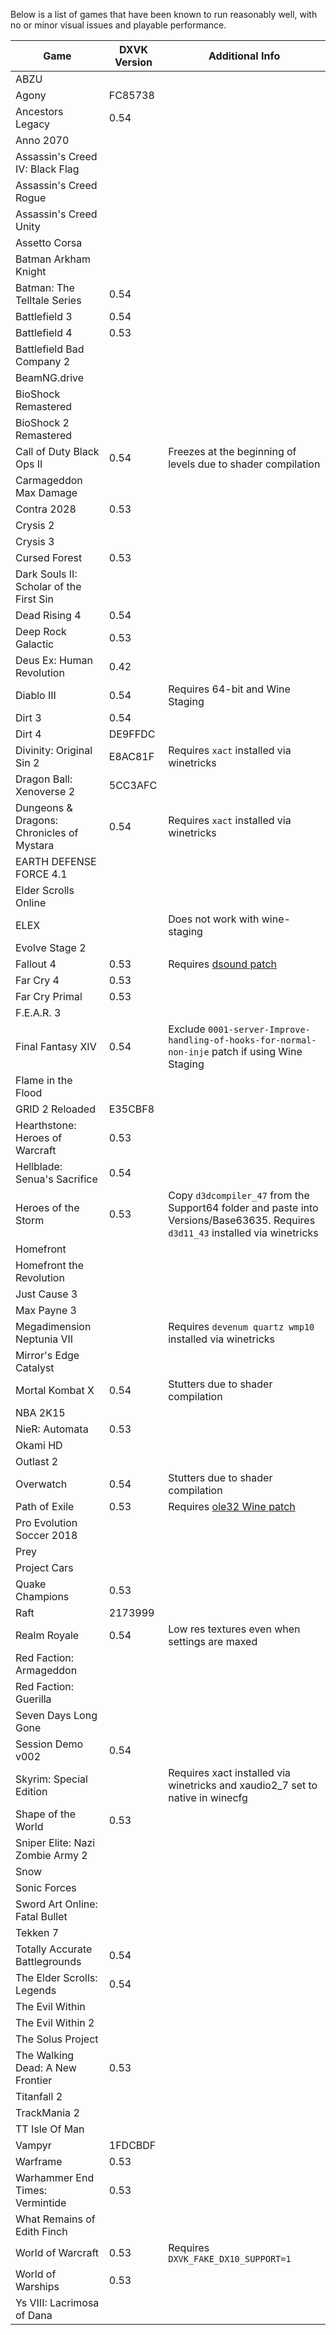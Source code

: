 Below is a list of games that have been known to run reasonably well, with no or minor visual issues and playable performance.

| Game                                        | DXVK Version                         | Additional Info
| --------------------------------------------|--------------------------------------|---
| ABZU                                        |                                      | 
| Agony                                       | FC85738                              |
| Ancestors Legacy                            | 0.54                                 |
| Anno 2070                                   |                                      |
| Assassin's Creed IV: Black Flag             |                                      |
| Assassin's Creed Rogue                      |                                      |
| Assassin's Creed Unity                      |                                      |
| Assetto Corsa                               |                                      |
| Batman Arkham Knight                        |                                      |
| Batman: The Telltale Series                 | 0.54                                 |
| Battlefield 3                               | 0.54                                 |
| Battlefield 4                               | 0.53                                 |
| Battlefield Bad Company 2                   |                                      |
| BeamNG.drive                                |                                      |
| BioShock Remastered                         |                                      |
| BioShock 2 Remastered                       |                                      |
| Call of Duty Black Ops II                   | 0.54                                 | Freezes at the beginning of levels due to shader compilation
| Carmageddon Max Damage                      |                                      |
| Contra 2028                                 | 0.53                                 |
| Crysis 2                                    |                                      |
| Crysis 3                                    |                                      |
| Cursed Forest                               | 0.53                                 |
| Dark Souls II: Scholar of the First Sin     |                                      |
| Dead Rising 4                               | 0.54                                 | 
| Deep Rock Galactic                          | 0.53                                 |
| Deus Ex: Human Revolution                   | 0.42                                 |
| Diablo III                                  | 0.54                                 | Requires 64-bit and Wine Staging
| Dirt 3                                      | 0.54                                 |
| Dirt 4                                      | DE9FFDC                              |
| Divinity: Original Sin 2                    | E8AC81F                              | Requires `xact` installed via winetricks
| Dragon Ball: Xenoverse 2                    | 5CC3AFC                              |
| Dungeons & Dragons: Chronicles of Mystara   | 0.54                                 | Requires `xact` installed via winetricks
| EARTH DEFENSE FORCE 4.1                     |                                      |
| Elder Scrolls Online                        |                                      |
| ELEX                                        |                                      | Does not work with wine-staging
| Evolve Stage 2                              |                                      |
| Fallout 4                                   | 0.53                                 | Requires [dsound patch](https://github.com/lutris/buildbot/blob/master/runners/wine/patches/fallout4.patch)
| Far Cry 4                                   | 0.53                                 |
| Far Cry Primal                              | 0.53                                 |
| F.E.A.R. 3                                  |                                      |
| Final Fantasy XIV                           | 0.54                                 | Exclude `0001-server-Improve-handling-of-hooks-for-normal-non-inje` patch if using Wine Staging
| Flame in the Flood                          |                                      |
| GRID 2 Reloaded                             | E35CBF8                              |
| Hearthstone: Heroes of Warcraft             | 0.53                                 |
| Hellblade: Senua's Sacrifice                | 0.54                                 |
| Heroes of the Storm                         | 0.53                                 | Copy `d3dcompiler_47` from the Support64 folder and paste into Versions/Base63635. Requires `d3d11_43` installed via winetricks
| Homefront                                   |                                      |
| Homefront the Revolution                    |                                      |
| Just Cause 3                                |                                      |
| Max Payne 3                                 |                                      |
| Megadimension Neptunia VII                  |                                      | Requires `devenum quartz wmp10` installed via winetricks
| Mirror's Edge Catalyst                      |                                      |
| Mortal Kombat X                             | 0.54                                 | Stutters due to shader compilation
| NBA 2K15                                    |                                      |
| NieR: Automata                              | 0.53                                 |
| Okami HD                                    |                                      |
| Outlast 2                                   |                                      |
| Overwatch                                   | 0.54                                 | Stutters due to shader compilation
| Path of Exile                               | 0.53                                 | Requires [ole32 Wine patch](https://github.com/GloriousEggroll/ge-wine/blob/master/pathofexile.patch)
| Pro Evolution Soccer 2018                   |                                      |
| Prey                                        |                                      |
| Project Cars                                |                                      |
| Quake Champions                             | 0.53                                 |
| Raft                                        | 2173999                              |
| Realm Royale                                | 0.54                                 | Low res textures even when settings are maxed
| Red Faction: Armageddon                     |                                      |
| Red Faction: Guerilla                       |                                      |
| Seven Days Long Gone                        |                                      |
| Session Demo v002                           | 0.54                                 |
| Skyrim: Special Edition                     |                                      | Requires xact installed via winetricks and xaudio2_7 set to native in winecfg
| Shape of the World                          | 0.53                                 |
| Sniper Elite: Nazi Zombie Army 2            |                                      |
| Snow                                        |                                      |
| Sonic Forces                                |                                      |
| Sword Art Online: Fatal Bullet              |                                      |
| Tekken 7                                    |                                      |
| Totally Accurate Battlegrounds              | 0.54                                 |
| The Elder Scrolls: Legends                  | 0.54                                 |
| The Evil Within                             |                                      |
| The Evil Within 2                           |                                      |
| The Solus Project                           |                                      |
| The Walking Dead: A New Frontier            | 0.53                                 |
| Titanfall 2                                 |                                      |
| TrackMania 2                                |                                      |
| TT Isle Of Man                              |                                      |
| Vampyr                                      | 1FDCBDF                              |
| Warframe                                    | 0.53                                 |
| Warhammer End Times: Vermintide             | 0.53                                 |
| What Remains of Edith Finch                 |                                      |
| World of Warcraft                           | 0.53                                 | Requires `DXVK_FAKE_DX10_SUPPORT=1`
| World of Warships                           | 0.53                                 |
| Ys VIII: Lacrimosa of Dana                  |                                      |